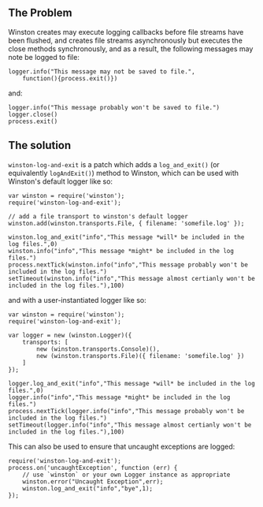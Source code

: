 
## The Problem

Winston creates may execute logging callbacks before file streams have
been flushed, and creates file streams asynchronously but executes the
close methods synchronously, and as a result, the following messages may
note be logged to file:

	logger.info("This message may not be saved to file.",
		function(){process.exit()})

and:

	logger.info("This message probably won't be saved to file.")
	logger.close()
	process.exit()

## The solution

`winston-log-and-exit` is a patch which adds a `log_and_exit()` (or
equivalently `logAndExit()`) method to Winston, which can be used
with Winston's default logger like so:

	var winston = require('winston');
	require('winston-log-and-exit');

	// add a file transport to winston's default logger
	winston.add(winston.transports.File, { filename: 'somefile.log' });

	winston.log_and_exit("info","This message *will* be included in the log files.",0)
	winston.info("info","This message *might* be included in the log files.")
	process.nextTick(winston.info("info","This message probably won't be included in the log files.")
	setTimeout(winston.info("info","This message almost certianly won't be included in the log files."),100)

and with a user-instantiated logger like so:

	var winston = require('winston');
	require('winston-log-and-exit');

	var logger = new (winston.Logger)({
		transports: [
			new (winston.transports.Console)(),
			new (winston.transports.File)({ filename: 'somefile.log' })
		]
	});

	logger.log_and_exit("info","This message *will* be included in the log files.",0)
	logger.info("info","This message *might* be included in the log files.")
	process.nextTick(logger.info("info","This message probably won't be included in the log files.")
	setTimeout(logger.info("info","This message almost certianly won't be included in the log files."),100)


This can also be used to ensure that uncaught exceptions are logged:

	require('winston-log-and-exit');
	process.on('uncaughtException', function (err) {
		// use `winston` or your own Logger instance as appropriate
		winston.error("Uncaught Exception",err);
		winston.log_and_exit("info","bye",1);
	});
